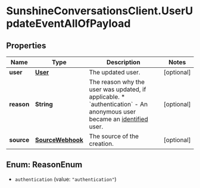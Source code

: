 # SunshineConversationsClient.UserUpdateEventAllOfPayload

## Properties

Name | Type | Description | Notes
------------ | ------------- | ------------- | -------------
**user** | [**User**](User.md) | The updated user. | [optional] 
**reason** | **String** | The reason why the user was updated, if applicable. * &#x60;authentication&#x60; - An anonymous user became an [identified](https://docs.smooch.io/guide/intro-to-users/) user.  | [optional] 
**source** | [**SourceWebhook**](SourceWebhook.md) | The source of the creation. | [optional] 



## Enum: ReasonEnum


* `authentication` (value: `"authentication"`)




